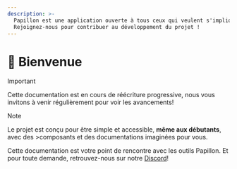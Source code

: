 ```yaml
---
description: >-
  Papillon est une application ouverte à tous ceux qui veulent s'impliquer.
  Rejoignez-nous pour contribuer au développement du projet !
---
```


# 👏 Bienvenue

> [!IMPORTANT]
> Cette documentation est en cours de réécriture progressive, nous vous invitons à venir 
>régulièrement pour voir les avancements!


> [!NOTE]
>Le projet est conçu pour être simple et accessible, **même aux débutants**, avec des >composants et des documentations imaginées pour vous.


Cette documentation est votre point de rencontre avec les outils Papillon. Et pour toute demande, retrouvez-nous sur notre [Discord](https://discord.gg/UQ7mH82vQ9)!
